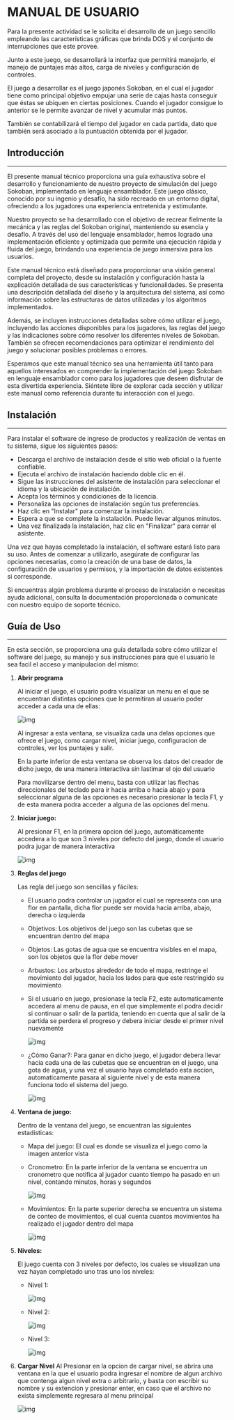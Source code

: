 # **MANUAL DE USUARIO**

Para la presente actividad se le solicita el desarrollo de un juego sencillo empleando las características gráficas que brinda DOS y el conjunto de interrupciones que este provee.

Junto a este juego, se desarrollará la interfaz que permitirá manejarlo, el manejo de puntajes más altos, carga de niveles y configuración de controles.

El juego a desarrollar es el juego japonés Sokoban, en el cual el jugador tiene como principal objetivo empujar una serie de cajas hasta conseguir que éstas se ubiquen en ciertas posiciones. Cuando el jugador consigue lo anterior se le permite avanzar de nivel y acumular más puntos.

También se contabilizará el tiempo del jugador en cada partida, dato que también será asociado a la puntuación obtenida por el jugador.

## **Introducción**
___

El presente manual técnico proporciona una guía exhaustiva sobre el desarrollo y funcionamiento de nuestro proyecto de simulación del juego Sokoban, implementado en lenguaje ensamblador. Este juego clásico, conocido por su ingenio y desafío, ha sido recreado en un entorno digital, ofreciendo a los jugadores una experiencia entretenida y estimulante.

Nuestro proyecto se ha desarrollado con el objetivo de recrear fielmente la mecánica y las reglas del Sokoban original, manteniendo su esencia y desafío. A través del uso del lenguaje ensamblador, hemos logrado una implementación eficiente y optimizada que permite una ejecución rápida y fluida del juego, brindando una experiencia de juego inmersiva para los usuarios.

Este manual técnico está diseñado para proporcionar una visión general completa del proyecto, desde su instalación y configuración hasta la explicación detallada de sus características y funcionalidades. Se presenta una descripción detallada del diseño y la arquitectura del sistema, así como información sobre las estructuras de datos utilizadas y los algoritmos implementados.

Además, se incluyen instrucciones detalladas sobre cómo utilizar el juego, incluyendo las acciones disponibles para los jugadores, las reglas del juego y las indicaciones sobre cómo resolver los diferentes niveles de Sokoban. También se ofrecen recomendaciones para optimizar el rendimiento del juego y solucionar posibles problemas o errores.

Esperamos que este manual técnico sea una herramienta útil tanto para aquellos interesados en comprender la implementación del juego Sokoban en lenguaje ensamblador como para los jugadores que deseen disfrutar de esta divertida experiencia. Siéntete libre de explorar cada sección y utilizar este manual como referencia durante tu interacción con el juego.

## **Instalación**
___

Para instalar el software de ingreso de productos y realización de ventas en tu sistema, sigue los siguientes pasos:

* Descarga el archivo de instalación desde el sitio web oficial o la fuente confiable.
* Ejecuta el archivo de instalación haciendo doble clic en él.
* Sigue las instrucciones del asistente de instalación para seleccionar el idioma y la ubicación de instalación.
* Acepta los términos y condiciones de la licencia.
* Personaliza las opciones de instalación según tus preferencias.
* Haz clic en "Instalar" para comenzar la instalación.
* Espera a que se complete la instalación. Puede llevar algunos minutos.
* Una vez finalizada la instalación, haz clic en "Finalizar" para cerrar el asistente.

Una vez que hayas completado la instalación, el software estará listo para su uso. Antes de comenzar a utilizarlo, asegúrate de configurar las opciones necesarias, como la creación de una base de datos, la configuración de usuarios y permisos, y la importación de datos existentes si corresponde.

Si encuentras algún problema durante el proceso de instalación o necesitas ayuda adicional, consulta la documentación proporcionada o comunícate con nuestro equipo de soporte técnico.


## **Guía de Uso**
___

En esta sección, se proporciona una guía detallada sobre cómo utilizar el software del juego, su manejo y sus instrucciones para que el usuario le sea facil el acceso y manipulacion del mismo:

1. **Abrir programa**

    Al iniciar el juego, el usuario podra visualizar un menu en el que se encuentran distintas opciones que le permitiran al usuario poder acceder a cada una de ellas:

    ![img](mp.jpeg)

    Al ingresar a esta ventana, se visualiza cada una delas opciones que ofrece el juego, como cargar nivel, iniciar juego, configuracion de controles, ver los puntajes y salir.

    En la parte inferior de esta ventana se observa los datos del creador de dicho juego, de una manera interactiva sin lastimar el ojo del usuario

    Para movilizarse dentro del menu, basta con utilizar las flechas direccionales del teclado para ir hacia arriba o hacia abajo y para seleccionar alguna de las opciones es necesario presionar la tecla F1, y de esta manera podra acceder a alguna de las opciones del menu.

2. **Iniciar juego:**

    Al presionar F1, en la primera opcion del juego, automáticamente accedera a lo que son 3 niveles por defecto del juego, donde el usuario podra jugar de manera interactiva

    ![img](inicio.jpeg)

3. **Reglas del juego**

    Las regla del juego son sencillas y fáciles:
    - El usuario podra controlar un jugador el cual se representa con una flor en pantalla, dicha flor puede ser movida hacia arriba, abajo, derecha o izquierda
    - Objetivos: Los objetivos del juego son las cubetas que se encuentran dentro del mapa
    - Objetos: Las gotas de agua que se encuentra visibles en el mapa, son los objetos que la flor debe mover
    - Arbustos: Los arbustos alrededor de todo el mapa, restringe el movimiento del jugador, hacia los lados para que este restringido su movimiento
    
    - Si el usuario en juego, presionase la tecla F2, este automaticamente accedera al menu de pausa, en el que simplemente el podra decidir si continuar o salir de la partida, teniendo en cuenta que al salir de la partida se perdera el progreso y debera iniciar desde el primer nivel nuevamente

        ![img](pausa.jpeg)

    - ¿Cómo Ganar?:
        Para ganar en dicho juego, el jugador debera llevar hacia cada una de las cubetas que se encuentran en el juego, una gota de agua, y una vez el usuario haya completado esta accion, automaticamente pasara al siguiente nivel y de esta manera funciona todo el sistema del juego.
    
        ![img](juego.jpeg)


4. **Ventana de juego:**

    Dentro de la ventana del juego, se encuentran las siguientes estadisticas:

    - Mapa del juego: El cual es donde se visualiza el juego como la imagen anterior vista
    - Cronometro: En la parte inferior de la ventana se encuentra un cronometro que notifica al jugador cuanto tiempo ha pasado en un nivel, contando minutos, horas y segundos

        ![img](crono.jpeg)

    - Movimientos: En la parte superior derecha se encuentra un sistema de conteo de movimientos, el cual cuenta cuantos movimientos ha realizado el jugador dentro del mapa

        ![img](mov.jpeg)

5. **Niveles:**

    El juego cuenta con 3 niveles por defecto, los cuales se visualizan una vez hayan completado uno tras uno los niveles:

    - Nivel 1:

        ![img](inicio.jpeg)
    
    - Nivel 2: 

        ![img](n2.jpeg)
    
    - Nivel 3:

        ![img](n3.jpeg)

6. **Cargar Nivel**
    Al Presionar en la opcion de cargar nivel, se abrira una ventana en la que el usuario podra ingresar el nombre de algun archivo que contenga algun nivel extra o arbitrario, y basta con escribir su nombre y su extencion y presionar enter, en caso que el archivo no exista simplemente regresara al menu principal

    ![img](cargar.jpeg)